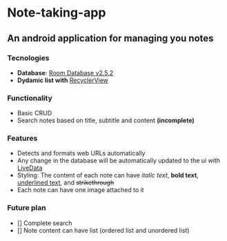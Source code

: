 # Note-taking-app
## An android application for managing you notes

### Tecnologies
- **Database**: [Room Database v2.5.2](https://developer.android.com/training/data-storage/room)
- **Dydamic list with** [RecyclerView](https://developer.android.com/develop/ui/views/layout/recyclerview)
### Functionality
- Basic CRUD
- Search notes based on title, subtitle and content **(incomplete)**
### Features
- Detects and formats web URLs automatically
- Any change in the database will be automatically updated to the ui with [LiveData](https://developer.android.com/topic/libraries/architecture/livedata)
- Styling: The content of each note can have *italic text*, **bold text**, <u>underlined text</u>, and ~~strikethrough~~
- Each note can have one image attached to it
### Future plan
- [] Complete search
- [] Note content can have list (ordered list and unordered list)
